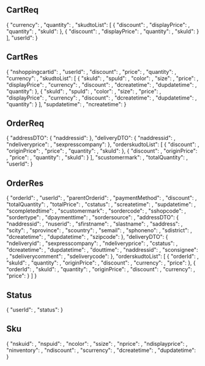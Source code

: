 ## <a name="1">CartReq</a>
{
    "currency": ,
    "quantity": ,
    "skudtoList": [
        {
            "discount": ,
            "displayPrice": ,
            "quantity": ,
            "skuId": 
        },
        {
            "discount": ,
            "displayPrice": ,
            "quantity": ,
            "skuId": 
        }
    ],
    "userId": 
}

## <a name="2">CartRes</a>

{
    "nshoppingcartid": ,
    "userId": ,
    "discount": ,
    "price": ,
    "quantity": ,
    "currency": ,
    "skudtoList": [
        {
            "skuId": ,
            "spuId": ,
            "color": ,
            "size": ,
            "price": ,
            "displayPrice": ,
            "currency": ,
            "discount": ,
            "dcreatetime": ,
            "dupdatetime": ,
            "quantity": 
        },
        {
            "skuId": ,
            "spuId": ,
            "color": ,
            "size": ,
            "price": ,
            "displayPrice": ,
            "currency": ,
            "discount": ,
            "dcreatetime": ,
            "dupdatetime": ,
            "quantity": 
        }
    ],
    "supdatetime": ,
    "ncreatetime": 
}

## <a name="3">OrderReq</a>
{
    "addressDTO": {
        "naddressid": 
    },
    "deliveryDTO": {
        "naddressid": ,
        "ndeliveryprice": ,
        "sexpresscompany": 
    },
    "orderskudtoList": [
        {
            "discount": ,
            "originPrice": ,
            "price": ,
            "quantity": ,
            "skuId": 
        },
        {
            "discount": ,
            "originPrice": ,
            "price": ,
            "quantity": ,
            "skuId": 
        }
    ],
    "scustomermark": ,
    "totalQuantity": ,
    "userId": 
}

## <a name="4">OrderRes</a>
{
    "orderId": ,
    "userId": ,
    "parentOrderid": ,
    "paymentMethod": ,
    "discount": ,
    "totalQuantity": ,
    "totalPrice": ,
    "cstatus": ,
    "screatetime": ,
    "supdatetime": ,
    "scompletedtime": ,
    "scustomermark": ,
    "sordercode": ,
    "sshopcode": ,
    "sordertype": ,
    "dpaymenttime": ,
    "sordersource": ,
    "addressDTO": {
        "naddressid": ,
        "nuserid": ,
        "sfirstname": ,
        "slastname": ,
        "saddress": ,
        "scity": ,
        "sprovince": ,
        "scountry": ,
        "semail": ,
        "sphoneno": ,
        "sdistrict": ,
        "dcreatetime": ,
        "dupdatetime": ,
        "szipcode": 
    },
    "deliveryDTO": {
        "ndeliveryid": ,
        "sexpresscompany": ,
        "ndeliveryprice": ,
        "cstatus": ,
        "dcreatetime": ,
        "dupdatetime": ,
        "douttime": ,
        "naddressid": ,
        "sconsignee": ,
        "sdeliverycomment": ,
        "sdeliverycode": 
    },
    "orderskudtoList": [
        {
            "orderId": ,
            "skuId": ,
            "quantity": ,
            "originPrice": ,
            "discount": ,
            "currency": ,
            "price": 
        },
        {
            "orderId": ,
            "skuId": ,
            "quantity": ,
            "originPrice": ,
            "discount": ,
            "currency": ,
            "price": 
        }
    ]
}

## <a name="5">Status</a>

{
    "userId": ,
    "status": 
}

## <a name="6">Sku</a>

{
    "nskuid": ,
    "nspuid": ,
    "ncolor": ,
    "ssize": ,
    "nprice": ,
    "ndisplayprice": ,
    "ninventory": ,
    "ndiscount": ,
    "scurrency": ,
    "dcreatetime": ,
    "dupdatetime": 
}

